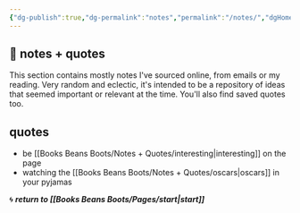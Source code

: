 ```yaml
---
{"dg-publish":true,"dg-permalink":"notes","permalink":"/notes/","dgHomeLink":true,"dgPassFrontmatter":false}
---
```



## 🌱 notes + quotes

This section contains mostly notes I've sourced online, from emails or my reading. Very random and eclectic, it's intended to be a repository of ideas that seemed important or relevant at the time. You'll also find saved quotes too.

## quotes

- be [[Books Beans Boots/Notes + Quotes/interesting|interesting]] on the page
- watching the [[Books Beans Boots/Notes + Quotes/oscars|oscars]] in your pyjamas

🌀 ***return to [[Books Beans Boots/Pages/start|start]]***
